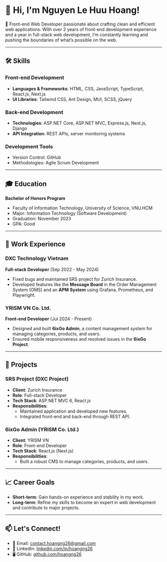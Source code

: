 # 👋 Hi, I'm Nguyen Le Huu Hoang!

🎯 Front-end Web Developer passionate about crafting clean and efficient web applications. With over 2 years of front-end development experience and a year in full-stack web development, I’m constantly learning and pushing the boundaries of what’s possible on the web.

---

## 🛠️ Skills

### Front-end Development
- **Languages & Frameworks**: HTML, CSS, JavaScript, TypeScript, React.js, Next.js
- **UI Libraries**: Tailwind CSS, Ant Design, MUI, SCSS, jQuery

### Back-end Development
- **Technologies**: ASP.NET Core, ASP.NET MVC, Express.js, Nest.js, Django
- **API Integration**: REST APIs, server monitoring systems

### Development Tools
- Version Control: GitHub  
- Methodologies: Agile Scrum Development

---

## 🎓 Education
**Bachelor of Honors Program**  
- Faculty of Information Technology, University of Science, VNU.HCM  
- Major: Information Technology (Software Development)  
- Graduation: November 2023  
- GPA: Good  

---

## 🏢 Work Experience

### **DXC Technology Vietnam**  
**Full-stack Developer** (Sep 2022 - May 2024)  
- Fixed bugs and maintained SRS project for Zurich Insurance.  
- Developed features like the **Message Board** in the Order Management System (OMS) and an **APM System** using Grafana, Prometheus, and Playwright.  

### **YRISM VN Co. Ltd.**  
**Front-end Developer** (Jul 2024 - Present)  
- Designed and built **6ixGo Admin**, a content management system for managing categories, products, and users.  
- Ensured mobile responsiveness and resolved issues in the **6ixGo Project**.

---

## 🌟 Projects
### **SRS Project (DXC Project)**  
- **Client**: Zurich Insurance  
- **Role**: Full-stack Developer  
- **Tech Stack**: ASP.NET MVC 6, React.js  
- **Responsibilities**:  
  - Maintained application and developed new features.  
  - Integrated front-end and back-end through REST API.  

### **6ixGo Admin (YRISM Co. Ltd.)**  
- **Client**: YRISM VN  
- **Role**: Front-end Developer  
- **Tech Stack**: React.js (Next.js)  
- **Responsibilities**:  
  - Built a robust CMS to manage categories, products, and users.  

---

## 📈 Career Goals
- **Short-term**: Gain hands-on experience and stability in my work.  
- **Long-term**: Refine my skills to become an expert in web development and contribute to major projects.

---

## 📫 Let's Connect!
- 📧 Email: [contact.hoangng26@gmail.com](mailto:contact.hoangng26@gmail.com)  
- 💼 LinkedIn: [linkedin.com/in/hoangng26](https://linkedin.com/in/hoangng26/)  
- 🖥️ GitHub: [github.com/hoangng26](https://github.com/hoangng26)
